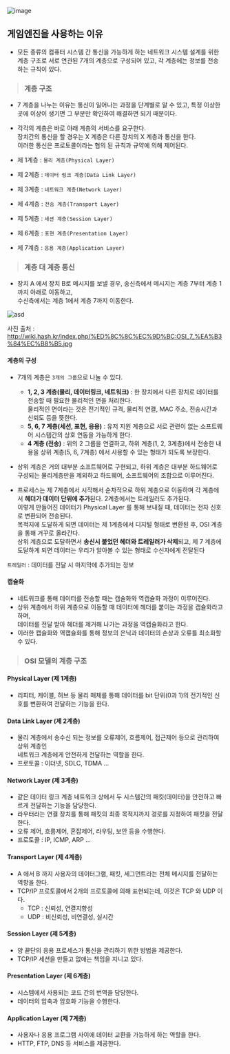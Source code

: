 ![image](https://user-images.githubusercontent.com/79950504/178111711-db014d60-4443-4a47-8636-21dc68eaa4e7.png)

## 게임엔진을 사용하는 이유
- 모든 종류의 컴퓨터 시스템 간 통신을 가능하게 하는 네트워크 시스템 설계를 위한 계층 구조로
  서로 연관된 7개의 계층으로 구성되어 있고, 각 계층에는 정보를 전송하는 규칙이 있다.
  
> ### 계층 구조
- 7 계층을 나누는 이유는 통신이 일어나는 과정을 단계별로 알 수 있고, 특정 이상한 곳에 이상이 생기면 그 부분만 확인하여 해결하면 되기 때문이다.


- 각각의 계층은 바로 아래 계층의 서비스를 요구한다.  
  장치간의 통신을 할 경우는 X 계층은 다른 장치의 X 계층과 통신을 한다.   
  이러한 통신은 프로토콜이라는 협의 된 규칙과 규약에 의해 제어된다. 


- 제 1계층 : ```물리 계층(Physical Layer)``` 
- 제 2계층 : ```데이터 링크 계층(Data Link Layer)```
- 제 3계층 : ```네트워크 계층(Network Layer)```
- 제 4계층 : ```전송 계층(Transport Layer)```
- 제 5계층 : ```세션 계층(Session Layer)```
- 제 6계층 : ```표현 계층(Presentation Layer)```
- 제 7계층 : ```응용 계층(Application Layer)```

> ### 계층 대 계층 통신
- 장치 A 에서 장치 B로 메시지를 보낼 경우, 송신측에서 메시지는 계층 7부터 계층 1까지 아래로 이동하고,  
  수신측에서는 계층 1에서 계층 7까지 이동한다.
  
![asd](https://user-images.githubusercontent.com/63203480/128828559-364e641f-ce76-4e6e-9ca7-60c7457cc6c1.jpg)

사진 출처 : http://wiki.hash.kr/index.php/%ED%8C%8C%EC%9D%BC:OSI_7_%EA%B3%84%EC%B8%B5.jpg


#### 계층의 구성
- 7개의 계층은 ```3개의 그룹```으로 나눌 수 있다.  
    - **1, 2, 3 계층(물리, 데이터링크, 네트워크)** : 한 장치에서 다른 장치로 데이터를 전송할 때 필요한 물리적인 면을 처리한다.  
      물리적인 면이라는 것은 전기적인 규격, 물리적 연결, MAC 주소, 전송시간과 신뢰도 등을 뜻한다.
    - **5, 6, 7 계층(세션, 표현, 응용)** : 유저 지원 계층으로 서로 관련이 없는 소프트웨어 시스템간의 상호 연동을 가능하게 한다.
    - **4 계층 (전송)** : 위의 2 그룹을 연결하고, 하위 계층(1, 2, 3계층)에서 전송한 내용을 상위 계층(5, 6, 7계층) 에서 사용할 수 있는 형태가 되도록 보장한다.
    

- 상위 계층은 거의 대부분 소프트웨어로 구현되고, 하위 계층은 대부분 하드웨어로 구성되는 물리계층만을 제외하고 하드웨어, 소프트웨어의 조합으로 이루어진다.


- 프로세스는 제 7계층에서 시작해서 순차적으로 하위 계층으로 이동하며 각 계층에서 **헤더가 데이터 단위에 추가**된다. 
  2계층에서는 트레일러도 추가된다.   
  이렇게 만들어진 데이터가 Physical Layer 를 통해 보내질 때, 데이터는 전자 신호로 변환되어 전송된다.  
  목적지에 도달하게 되면 데이터는 제 1계층에서 디지털 형태로 변환된 후, OSI 계층을 통해 거꾸로 올라간다.   
  상위 계층으로 도달하면서 **송신시 붙었던 헤더와 트레일러가 삭제**되고, 제 7 계층에 도달하게 되면 데이터는 우리가 알아볼 수 있는 형태로 수신자에게 전달된다

```트레일러``` : 데이터를 전달 시 마지막에 추가되는 정보
  
#### 캡슐화
- 네트워크를 통해 데이터를 전송할 때는 캡술화와 역캡슐화 과정이 이루어진다.
- 상위 계층에서 하위 계층으로 이동할 때 데이터에 헤더를 붙이는 과정을 캡슐화라고 하며,  
데이터를 전달 받아 헤더를 제거해 나가는 과정을 역캡슐화라고 한다.
- 이러한 캡슐화와 역캡슐화를 통해 정보의 은닉과 데이터의 손상과 오류를 최소화할 수 있다.

> ### OSI 모델의 계층 구조
#### Physical Layer (제 1계층)
- 리피터, 케이블, 허브 등 물리 매체를 통해 데이터를 bit 단위(0과 1)의 전기적인 신호를 변환하여 전달하는 기능을 한다.

#### Data Link Layer (제 2계층)
- 물리 계층에서 송수신 되는 정보를 오류제어, 흐름제어, 접근제어 등으로 관리하여 상위 계층인   
네트워크 계층에게 안전하게 전달하는 역할을 한다.
- 프로토콜 : 이더넷, SDLC, TDMA ...

#### Network Layer (제 3계층)
- 같은 데이터 링크 계층 네트워크 상에서 두 시스템간의 패킷(데이터)을 안전하고 빠르게 전달하는 기능을 담당한다.
- 라우터라는 연결 장치를 통해 패킷의 최종 목적지까지 경로를 지정하여 패킷을 전달한다.
- 오류 제어, 흐름제어, 혼잡제어, 라우팅, 보안 등을 수행한다.
- 프로토콜 : IP, ICMP, ARP ...

#### Transport Layer (제 4계층)
- A 에서 B 까지 사용자의 데이터그램, 패킷, 세그먼트라는 전체 메시지를 전달하는 역항을 한다.
- TCP/IP 프로토콜에서 2개의 프로토콜에 의해 표현되는데, 이것은 TCP 와 UDP 이다.
    - TCP : 신뢰성, 연결지향성
    - UDP : 비신뢰성, 비연결성, 실시간
    
#### Session Layer (제 5계층)
- 양 끝단의 응용 프로세스가 통신을 관리하기 위한 방법을 제공한다.
- TCP/IP 세션을 만들고 없애는 책임을 지니고 있다.

#### Presentation Layer (제 6계층)
- 시스템에서 사용되는 코드 간의 번역을 담당한다.
- 데이터의 압축과 암호화 기능을 수행한다.

#### Application Layer (제 7계층)
- 사용자나 응용 프로그램 사이에 데이터 교환을 가능하게 하는 역할을 한다.
- HTTP, FTP, DNS 등 서비스를 제공한다.
